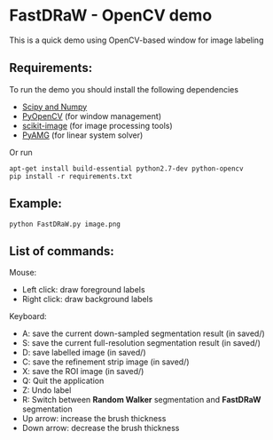 # FastDRaW - OpenCV demo

This is a quick demo using OpenCV-based window for image labeling 

## Requirements:

To run the demo you should install the following dependencies

- [Scipy and Numpy](https://www.scipy.org/install.html)
- [PyOpenCV](https://pypi.python.org/pypi/pyopencv/2.1.0.wr1.2.0) (for window management)
- [scikit-image](http://scikit-image.org/docs/dev/install.html) (for image processing tools)
- [PyAMG](http://pyamg.org/) (for linear system solver)

Or run

```
apt-get install build-essential python2.7-dev python-opencv
pip install -r requirements.txt
```


## Example:

`python FastDRaW.py image.png`



## List of commands:

Mouse:
   - Left click: draw foreground labels
   - Right click: draw background labels

Keyboard:
   - A: save the current down-sampled segmentation result (in saved/)
   - S: save the current full-resolution segmentation result (in saved/)
   - D: save labelled image (in saved/)
   - C: save the refinement strip image (in saved/)
   - X: save the ROI image (in saved/)
   - Q: Quit the application
   - Z: Undo label
   - R: Switch between **Random Walker** segmentation and **FastDRaW** segmentation
   - Up arrow: increase the brush thickness
   - Down arrow: decrease the brush thickness
